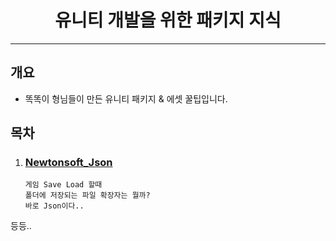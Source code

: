 <h1 align="center"> 유니티 개발을 위한 패키지 지식 </h1>

---

## 개요

* 똑똑이 형님들이 만든 유니티 패키지 & 에셋 꿀팁입니다.

## 목차 

1. ### [Newtonsoft_Json](./Json/Newtonsoft_Json_Package.md)
    ```text
    게임 Save Load 할때 
    폴더에 저장되는 파일 확장자는 뭘까?
    바로 Json이다..
    ```

등등..